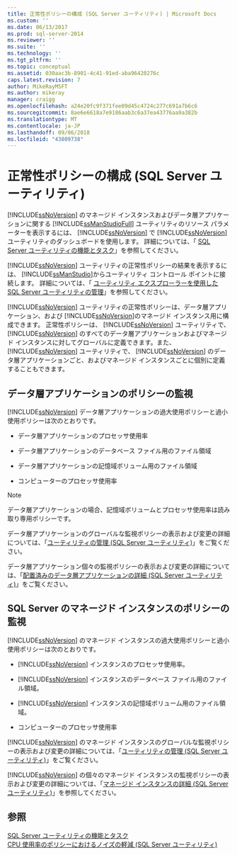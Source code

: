 ```yaml
---
title: 正常性ポリシーの構成 (SQL Server ユーティリティ) | Microsoft Docs
ms.custom: ''
ms.date: 06/13/2017
ms.prod: sql-server-2014
ms.reviewer: ''
ms.suite: ''
ms.technology: ''
ms.tgt_pltfrm: ''
ms.topic: conceptual
ms.assetid: 030aac3b-8901-4c41-91ed-aba96420276c
caps.latest.revision: 7
author: MikeRayMSFT
ms.author: mikeray
manager: craigg
ms.openlocfilehash: a24e20fc9f371fee09d45c4724c277c691a7b6c6
ms.sourcegitcommit: 8ae6e6618a7e9186aab3c6a37ea43776aa9a382b
ms.translationtype: MT
ms.contentlocale: ja-JP
ms.lasthandoff: 09/06/2018
ms.locfileid: "43809738"
---
```

# <a name="configure-health-policies-sql-server-utility"></a>正常性ポリシーの構成 (SQL Server ユーティリティ)
  [!INCLUDE[ssNoVersion](../../includes/ssnoversion-md.md)] のマネージド インスタンスおよびデータ層アプリケーションに関する [!INCLUDE[ssManStudioFull](../../includes/ssmanstudiofull-md.md)] ユーティリティのリソース パラメーターを表示するには、 [!INCLUDE[ssNoVersion](../../includes/ssnoversion-md.md)] で [!INCLUDE[ssNoVersion](../../includes/ssnoversion-md.md)] ユーティリティのダッシュボードを使用します。 詳細については、「 [SQL Server ユーティリティの機能とタスク](sql-server-utility-features-and-tasks.md)」を参照してください。  
  
 [!INCLUDE[ssNoVersion](../../includes/ssnoversion-md.md)] ユーティリティの正常性ポリシーの結果を表示するには、 [!INCLUDE[ssManStudio](../../includes/ssmanstudio-md.md)]からユーティリティ コントロール ポイントに接続します。 詳細については、「 [ユーティリティ エクスプローラーを使用した SQL Server ユーティリティの管理](use-utility-explorer-to-manage-the-sql-server-utility.md)」を参照してください。  
  
 [!INCLUDE[ssNoVersion](../../includes/ssnoversion-md.md)] ユーティリティの正常性ポリシーは、データ層アプリケーション、および [!INCLUDE[ssNoVersion](../../includes/ssnoversion-md.md)]のマネージド インスタンス用に構成できます。 正常性ポリシーは、 [!INCLUDE[ssNoVersion](../../includes/ssnoversion-md.md)] ユーティリティで、 [!INCLUDE[ssNoVersion](../../includes/ssnoversion-md.md)] のすべてのデータ層アプリケーションおよびマネージド インスタンスに対してグローバルに定義できます。また、 [!INCLUDE[ssNoVersion](../../includes/ssnoversion-md.md)] ユーティリティで、 [!INCLUDE[ssNoVersion](../../includes/ssnoversion-md.md)] のデータ層アプリケーションごと、およびマネージド インスタンスごとに個別に定義することもできます。  
  
## <a name="monitoring-policies-for-data-tier-applications"></a>データ層アプリケーションのポリシーの監視  
 [!INCLUDE[ssNoVersion](../../includes/ssnoversion-md.md)] データ層アプリケーションの過大使用ポリシーと過小使用ポリシーは次のとおりです。  
  
-   データ層アプリケーションのプロセッサ使用率  
  
-   データ層アプリケーションのデータベース ファイル用のファイル領域  
  
-   データ層アプリケーションの記憶域ボリューム用のファイル領域  
  
-   コンピューターのプロセッサ使用率  
  
> [!NOTE]  
>  データ層アプリケーションの場合、記憶域ボリュームとプロセッサ使用率は読み取り専用ポリシーです。  
  
 データ層アプリケーションのグローバルな監視ポリシーの表示および変更の詳細については、「[ユーティリティの管理 &#40;SQL Server ユーティリティ&#41;](../../database-engine/utility-administration-sql-server-utility.md)」をご覧ください。  
  
 データ層アプリケーション個々の監視ポリシーの表示および変更の詳細については、「[配置済みのデータ層アプリケーションの詳細 &#40;SQL Server ユーティリティ&#41;](../../database-engine/deployed-data-tier-application-details-sql-server-utility.md)」をご覧ください。  
  
## <a name="monitoring-policies-for-managed-instances-of-sql-server"></a>SQL Server のマネージド インスタンスのポリシーの監視  
 [!INCLUDE[ssNoVersion](../../includes/ssnoversion-md.md)] のマネージド インスタンスの過大使用ポリシーと過小使用ポリシーは次のとおりです。  
  
-   [!INCLUDE[ssNoVersion](../../includes/ssnoversion-md.md)] インスタンスのプロセッサ使用率。  
  
-   [!INCLUDE[ssNoVersion](../../includes/ssnoversion-md.md)] インスタンスのデータベース ファイル用のファイル領域。  
  
-   [!INCLUDE[ssNoVersion](../../includes/ssnoversion-md.md)] インスタンスの記憶域ボリューム用のファイル領域。  
  
-   コンピューターのプロセッサ使用率  
  
 [!INCLUDE[ssNoVersion](../../includes/ssnoversion-md.md)] のマネージド インスタンスのグローバルな監視ポリシーの表示および変更の詳細については、「[ユーティリティの管理 &#40;SQL Server ユーティリティ&#41;](../../database-engine/utility-administration-sql-server-utility.md)」をご覧ください。  
  
 [!INCLUDE[ssNoVersion](../../includes/ssnoversion-md.md)] の個々のマネージド インスタンスの監視ポリシーの表示および変更の詳細については、「[マネージド インスタンスの詳細 &#40;SQL Server ユーティリティ&#41;](../../database-engine/managed-instance-details-sql-server-utility.md)」を参照してください。  
  
## <a name="see-also"></a>参照  
 [SQL Server ユーティリティの機能とタスク](sql-server-utility-features-and-tasks.md)   
 [CPU 使用率のポリシーにおけるノイズの軽減 &#40;SQL Server ユーティリティ&#41;](reduce-noise-in-cpu-utilization-policies-sql-server-utility.md)  
  
  
